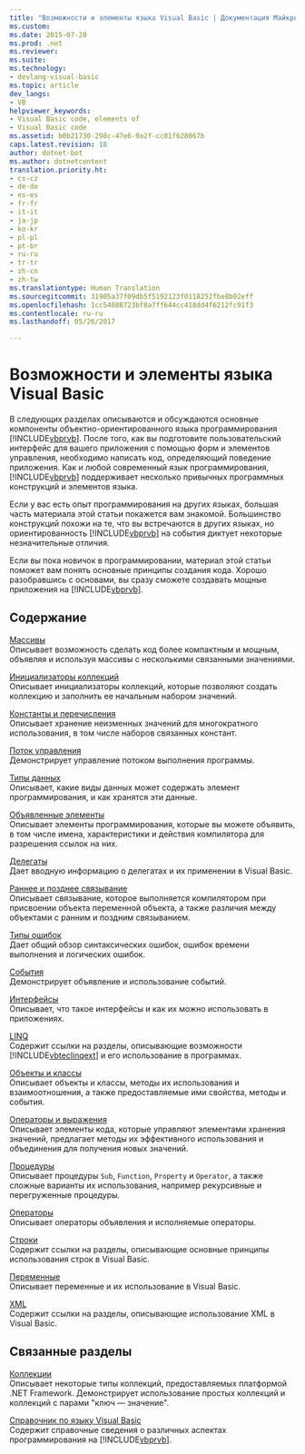 ```yaml
---
title: "Возможности и элементы языка Visual Basic | Документация Майкрософт"
ms.custom: 
ms.date: 2015-07-20
ms.prod: .net
ms.reviewer: 
ms.suite: 
ms.technology:
- devlang-visual-basic
ms.topic: article
dev_langs:
- VB
helpviewer_keywords:
- Visual Basic code, elements of
- Visual Basic code
ms.assetid: b0b21730-298c-47e6-9a2f-cc81f628067b
caps.latest.revision: 18
author: dotnet-bot
ms.author: dotnetcontent
translation.priority.ht:
- cs-cz
- de-de
- es-es
- fr-fr
- it-it
- ja-jp
- ko-kr
- pl-pl
- pt-br
- ru-ru
- tr-tr
- zh-cn
- zh-tw
ms.translationtype: Human Translation
ms.sourcegitcommit: 31905a37f09db5f5192123f0118252fbe8b02eff
ms.openlocfilehash: 1cc54088723bf8a7ff644cc418dd4f6212fc91f3
ms.contentlocale: ru-ru
ms.lasthandoff: 05/26/2017

---
```

# <a name="visual-basic-language-features"></a>Возможности и элементы языка Visual Basic
В следующих разделах описываются и обсуждаются основные компоненты объектно-ориентированного языка программирования [!INCLUDE[vbprvb](~/includes/vbprvb-md.md)]. После того, как вы подготовите пользовательский интерфейс для вашего приложения с помощью форм и элементов управления, необходимо написать код, определяющий поведение приложения. Как и любой современный язык программирования, [!INCLUDE[vbprvb](~/includes/vbprvb-md.md)] поддерживает несколько привычных программных конструкций и элементов языка.  
  
 Если у вас есть опыт программирования на других языках, большая часть материала этой статьи покажется вам знакомой. Большинство конструкций похожи на те, что вы встречаются в других языках, но ориентированность [!INCLUDE[vbprvb](~/includes/vbprvb-md.md)] на события диктует некоторые незначительные отличия.  
  
 Если вы пока новичок в программировании, материал этой статьи поможет вам понять основные принципы создания кода. Хорошо разобравшись с основами, вы сразу сможете создавать мощные приложения на [!INCLUDE[vbprvb](~/includes/vbprvb-md.md)].  
  
## <a name="in-this-section"></a>Содержание  
 [Массивы](../../../visual-basic/programming-guide/language-features/arrays/index.md)  
 Описывает возможность сделать код более компактным и мощным, объявляя и используя массивы с несколькими связанными значениями.  
  
 [Инициализаторы коллекций](../../../visual-basic/programming-guide/language-features/collection-initializers/index.md)  
 Описывает инициализаторы коллекций, которые позволяют создать коллекцию и заполнить ее начальным набором значений.  
  
 [Константы и перечисления](../../../visual-basic/programming-guide/language-features/constants-enums/index.md)  
 Описывает хранение неизменных значений для многократного использования, в том числе наборов связанных констант.  
  
 [Поток управления](../../../visual-basic/programming-guide/language-features/control-flow/index.md)  
 Демонстрирует управление потоком выполнения программы.  
  
 [Типы данных](../../../visual-basic/programming-guide/language-features/data-types/index.md)  
 Описывает, какие виды данных может содержать элемент программирования, и как хранятся эти данные.  
  
 [Объявленные элементы](../../../visual-basic/programming-guide/language-features/declared-elements/index.md)  
 Описывает элементы программирования, которые вы можете объявить, в том числе имена, характеристики и действия компилятора для разрешения ссылок на них.  
  
 [Делегаты](../../../visual-basic/programming-guide/language-features/delegates/index.md)  
 Дает вводную информацию о делегатах и их применении в Visual Basic.  
  
 [Раннее и позднее связывание](../../../visual-basic/programming-guide/language-features/early-late-binding/index.md)  
 Описывает связывание, которое выполняется компилятором при присвоении объекта переменной объекта, а также различия между объектами с ранним и поздним связыванием.  
  
 [Типы ошибок](../../../visual-basic/programming-guide/language-features/error-types.md)  
 Дает общий обзор синтаксических ошибок, ошибок времени выполнения и логических ошибок.  
  
 [События](../../../visual-basic/programming-guide/language-features/events/index.md)  
 Демонстрирует объявление и использование событий.  
  
 [Интерфейсы](../../../visual-basic/programming-guide/language-features/interfaces/index.md)  
 Описывает, что такое интерфейсы и как их можно использовать в приложениях.  
  
 [LINQ](../../../visual-basic/programming-guide/language-features/linq/index.md)  
 Содержит ссылки на разделы, описывающие возможности [!INCLUDE[vbteclinqext](~/includes/vbteclinqext-md.md)] и его использование в программах.  
  
 [Объекты и классы](../../../visual-basic/programming-guide/language-features/objects-and-classes/index.md)  
 Описывает объекты и классы, методы их использования и взаимоотношения, а также предоставляемые ими свойства, методы и события.  
  
 [Операторы и выражения](../../../visual-basic/programming-guide/language-features/operators-and-expressions/index.md)  
 Описывает элементы кода, которые управляют элементами хранения значений, предлагает методы их эффективного использования и объединения для получения новых значений.  
  
 [Процедуры](../../../visual-basic/programming-guide/language-features/procedures/index.md)  
 Описывает процедуры `Sub`, `Function`, `Property` и `Operator`, а также сложные варианты их использования, например рекурсивные и перегруженные процедуры.  
  
 [Операторы](../../../visual-basic/programming-guide/language-features/statements.md)  
 Описывает операторы объявления и исполняемые операторы.  
  
 [Строки](../../../visual-basic/programming-guide/language-features/strings/index.md)  
 Содержит ссылки на разделы, описывающие основные принципы использования строк в Visual Basic.  
  
 [Переменные](../../../visual-basic/programming-guide/language-features/variables/index.md)  
 Описывает переменные и их использование в Visual Basic.  
  
 [XML](../../../visual-basic/programming-guide/language-features/xml/index.md)  
 Содержит ссылки на разделы, описывающие использование XML в Visual Basic.  
  
## <a name="related-sections"></a>Связанные разделы  
 [Коллекции](http://msdn.microsoft.com/library/e76533a9-5033-4a0b-b003-9c2be60d185b)  
 Описывает некоторые типы коллекций, предоставляемых платформой .NET Framework. Демонстрирует использование простых коллекций и коллекций с парами "ключ — значение".  
  
 [Справочник по языку Visual Basic](../../../visual-basic/language-reference/index.md)  
 Содержит справочные сведения о различных аспектах программирования на [!INCLUDE[vbprvb](~/includes/vbprvb-md.md)].

